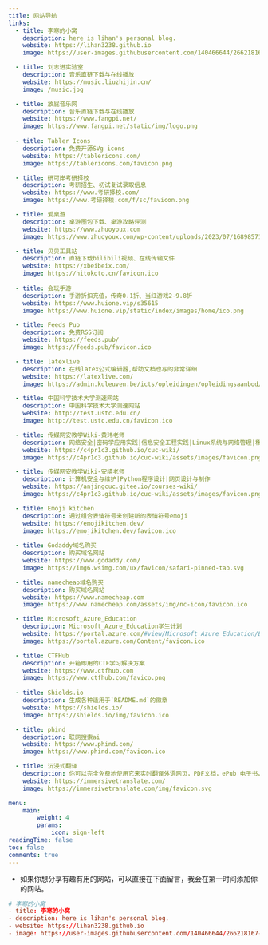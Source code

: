 ```yaml
---
title: 网站导航
links:
  - title: 李寒的小窝
    description: here is lihan's personal blog.
    website: https://lihan3238.github.io
    image: https://user-images.githubusercontent.com/140466644/266218167-0a08d24b-2f75-4a6b-9253-227612dffa98.png

  - title: 刘志进实验室
    description: 音乐直链下载与在线播放
    website: https://music.liuzhijin.cn/
    image: /music.jpg

  - title: 放屁音乐网
    description: 音乐直链下载与在线播放
    website: https://www.fangpi.net/
    image: https://www.fangpi.net/static/img/logo.png
  
  - title: Tabler Icons
    description: 免费开源SVg icons
    website: https://tablericons.com/
    image: https://tablericons.com/favicon.png

  - title: 研可岸考研择校
    description: 考研招生、初试复试录取信息
    website: https://www.考研择校.com/
    image: https://www.考研择校.com/f/sc/favicon.png

  - title: 爱桌游
    description: 桌游图包下载、桌游攻略评测
    website: https://www.zhuoyoux.com
    image: https://www.zhuoyoux.com/wp-content/uploads/2023/07/1689857178-04f34a6bd902345.png

  - title: 贝贝工具站
    description: 直链下载bilibili视频、在线传输文件
    website: https://xbeibeix.com/
    image: https://hitokoto.cn/favicon.ico
  
  - title: 会玩手游
    description: 手游折扣充值，传奇0.1折、当红游戏2-9.8折
    website: https://www.huione.vip/s35615
    image: https://www.huione.vip/static/index/images/home/ico.png

  - title: Feeds Pub
    description: 免费RSS订阅
    website: https://feeds.pub/
    image: https://feeds.pub/favicon.ico

  - title: latexlive
    description: 在线latex公式编辑器,帮助文档也写的非常详细
    website: https://latexlive.com/
    image: https://admin.kuleuven.be/icts/opleidingen/opleidingsaanbod/latex-introduction-online/@@images/image/preview

  - title: 中国科学技术大学测速网站
    description: 中国科学技术大学测速网站
    website: http://test.ustc.edu.cn/
    image: http://test.ustc.edu.cn/favicon.ico

  - title: 传媒网安教学Wiki-黄玮老师
    description: 网络安全|密码学应用实践|信息安全工程实践|Linux系统与网络管理|移动互联网安全|数据结构A|黑客题材影视剧
    website: https://c4pr1c3.github.io/cuc-wiki/
    image: https://c4pr1c3.github.io/cuc-wiki/assets/images/favicon.png

  - title: 传媒网安教学Wiki-安靖老师
    description: 计算机安全与维护|Python程序设计|网页设计与制作
    website: https://anjingcuc.gitee.io/courses-wiki/
    image: https://c4pr1c3.github.io/cuc-wiki/assets/images/favicon.png

  - title: Emoji kitchen
    description: 通过组合表情符号来创建新的表情符号emoji
    website: https://emojikitchen.dev/
    image: https://emojikitchen.dev/favicon.ico
    
  - title: Godaddy域名购买
    description: 购买域名网站
    website: https://www.godaddy.com/
    image: https://img6.wsimg.com/ux/favicon/safari-pinned-tab.svg

  - title: namecheap域名购买
    description: 购买域名网站
    website: https://www.namecheap.com
    image: https://www.namecheap.com/assets/img/nc-icon/favicon.ico

  - title: Microsoft_Azure_Education
    description: Microsoft_Azure_Education学生计划
    website: https://portal.azure.com/#view/Microsoft_Azure_Education/EducationMenuBlade/~/overview
    image: https://portal.azure.com/Content/favicon.ico

  - title: CTFHub
    description: 开箱即用的CTF学习解决方案
    website: https://www.ctfhub.com
    image: https://www.ctfhub.com/favico.png
    
  - title: Shields.io
    description: 生成各种适用于`README.md`的徽章
    website: https://shields.io/
    image: https://shields.io/img/favicon.ico

  - title: phind
    description: 联网搜索ai
    website: https://www.phind.com/
    image: https://www.phind.com/favicon.ico

  - title: 沉浸式翻译
    description: 你可以完全免费地使用它来实时翻译外语网页，PDF文档，ePub 电子书，字幕文件等。在手机上也可以随时随地用哦，真正帮助你打破信息壁垒，选择下方的平台，立刻开始体验:)
    website: https://immersivetranslate.com/
    image: https://immersivetranslate.com/img/favicon.svg

menu:
    main: 
        weight: 4
        params:
            icon: sign-left
readingTime: false
toc: false
comments: true
---
```

- 如果你想分享有趣有用的网站，可以直接在下面留言，我会在第一时间添加你的网站。
```toml
# 李寒的小窝
- title: 李寒的小窝
- description: here is lihan's personal blog.
- website: https://lihan3238.github.io
- image: https://user-images.githubusercontent.com/140466644/266218167-0a08d24b-2f75-4a6b-9253-227612dffa98.png

```



